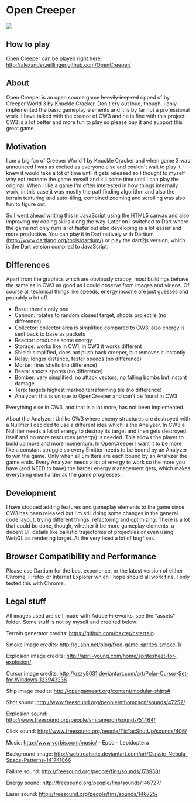 # Open Creeper

![](screenshot/screenshot.png)

## How to play

Open Creeper can be played right here: http://alexanderzeillinger.github.com/OpenCreeper/

## About

Open Creeper is an open source game ~~heavily inspired~~ ripped of by Creeper World 3 by Knuckle Cracker.
Don't cry out loud, though. I only implemented the basic gameplay elements and it is by far not a professional
work. I have talked with the creator of CW3 and he is fine with this project. CW3 is a lot better
and more fun to play so please buy it and support this great game.

## Motivation

I am a big fan of Creeper World 1 by Knuckle Cracker and when game 3 was announced I was
as excited as everyone else and couldn't wait to play it. I knew it would take a lot of
time until it gets released so I thought to myself why not recreate the game myself and kill
some time until I can play the original.
When I like a game I'm often interested in how things internally work, in this case it was
mostly the pathfinding algorithm and also the terrain texturing and auto-tiling, combined zooming
and scrolling was also fun to figure out.

So I went ahead writing this in JavaScript using the HTML5 canvas and also improving my coding
skills along the way. Later on I switched to Dart where the game not only runs a lot faster but also
developing is a lot easier and more productive. You can play it in Dart natively with
Dartium (http://www.dartlang.org/tools/dartium/) or play the dart2js version, which is the Dart
version compiled to JavaScript.

## Differences

Apart from the graphics which are obviously crappy, most buildings behave the same as in CW3
as good as I could observe from images and videos. Of course all technical things like speeds,
energy income are just guesses and probably a lot off.

- Base: there's only one
- Cannon: rotates to random closest target, shoots projectile (no difference)
- Collector: collector area is simplified compared to CW3, also energy is sent back to base as packets
- Reactor: produces some energy
- Storage: works like in CW1, in CW3 it works different
- Shield: simplified, does not push back creeper, but removes it instantly
- Relay: longer distance, faster speeds (no difference)
- Mortar: fires shells (no difference)
- Beam: shoots spores (no difference)
- Bomber: very simplified, no attack vectors, no falling bombs but instant damage
- Terp: targets highest marked terraforming tile (no difference)
- Analyzer: this is unique to OpenCreeper and can't be found in CW3

Everything else in CW3, and that is a lot more, has not been implemented.

About the Analyzer:
Unlike CW3 where enemy structures are destroyed with a Nullifier I decided to use a different
idea which is the Analyzer. In CW3 a Nullifier needs a lot of energy to destroy its target and
then gets destroyed itself and no more resources (energy) is needed. This allows the player
to build up more and more momentum. In OpenCreeper I want it to be more like a constant struggle
so every Emitter needs to be bound by an Analyzer to win the game. Only when all Emitters are
each bound by an Analyzer the game ends. Every Analyzer needs a lot of energy to work so the more
you have (and NEED to have) the harder energy management gets, which makes everything else
harder as the game progresses.

## Development

I have stopped adding features and gameplay elements to the game since CW3 has been released but I'm
still doing some changes in the general code layout, trying different things, refactoring and optimizing.
There is a lot that could be done, though, whether it be more gameplay elements, a decent UI, details like ballistic
trajectories of projectiles or even using WebGL as rendering target. At the very least a lot of bugfixes.

## Browser Compatibility and Performance

Please use Dartium for the best experience, or the latest version of either Chrome, Firefox or Internet Explorer
which I hope should all work fine. I only tested this with Chrome.

## Legal stuff

All images used are self made with Adobe Fireworks, see the "assets" folder.
Some stuff is not by myself and credited below:

Terrain generator credits:
https://github.com/baxter/csterrain

Smoke image credits:
http://gushh.net/blog/free-game-sprites-smoke-1/

Explosion image credits:
http://april-young.com/home/spritesheet-for-explosion/

Cursor image credits:
http://ozzy8031.deviantart.com/art/Polar-Cursor-Set-for-Windows-123943236

Ship image credits:
http://opengameart.org/content/modular-ships#

Shot sound:
http://www.freesound.org/people/nthompson/sounds/47252/

Explosion sound:
http://www.freesound.org/people/smcameron/sounds/51464/

Click sound:
http://www.freesound.org/people/TicTacShutUp/sounds/406/

Music:
http://www.vorbis.com/music/ - Epoq - Lepidoptera

Background image:
http://webtreatsetc.deviantart.com/art/Classic-Nebula-Space-Patterns-141741066

Failure sound:
http://freesound.org/people/fins/sounds/173958/

Energy sound:
http://freesound.org/people/fins/sounds/146727/

Laser sound:
http://freesound.org/people/fins/sounds/146725/
